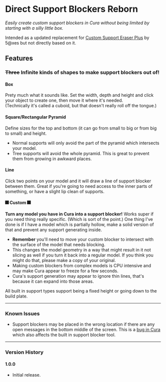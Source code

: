 # Direct Support Blockers Reborn
*Easily create custom support blockers in Cura without being limited by starting with a silly little box.*  
  
Intended as a updated replacement for [Custom Support Eraser Plus](https://github.com/5axes/CustomSupportEraserPlus/) by 5@xes but not directly based on it.

## Features

### ~~Three~~ **Infinite** kinds of shapes to make support blockers out of!

#### **Box**
Prety much what it sounds like. Set the width, depth and height and click your object to create one, then move it where it's needed.  
(Technically it's called a cuboid, but that doesn't really roll off the tongue.)

#### **Square/Rectangular Pyramid**
Define sizes for the top and bottom (it can go from small to big or from big to small) and height.
- Normal supports will only avoid the part of the pyramid which intersects your model.
- Tree supports will avoid the whole pyramid. This is great to prevent them from growing in awkward places.

#### **Line**
Click two points on your model and it will draw a line of support blocker between them. Great if you're going to need access to the inner parts of something, or have a slight lip clean of supports.  

#### 🎆 **Custom** 🎆
**Turn any model you have in Cura into a support blocker!** Works super if you need thing really specific. (Which is sort of the point.) One thing I've done is if I have a model which is partially hollow, make a solid version of that and prevent any support generating inside.
- **Remember** you'll need to move your custom blocker to intersect with the surface of the model that needs blocking.
- This changes the model geometry in a way that might result in it not slicing as well if you turn it back into a regular model. If you think you might do that, please make a copy of your original.
- Making custom blockers from complex models is CPU intensive and may make Cura appear to freeze for a few seconds.
- Cura's support generation may appear to ignore thin lines, that's because it can expand into those areas.  


All built in support types support being a fixed height or going down to the build plate.

---
### Known Issues
- Support blockers may be placed in the wrong location if there are any open messages in the bottom middle of the screen. This is a [bug in Cura](https://github.com/Ultimaker/Cura/issues/20488) which also affects the built in support blocker tool.
---
### Version History
#### 1.0.0
- Initial release.